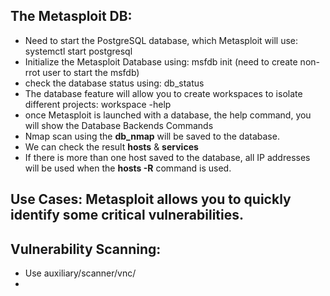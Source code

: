 ## The Metasploit DB:
- Need to start the PostgreSQL database, which Metasploit will use: systemctl start postgresql
- Initialize the Metasploit Database using: msfdb init (need to create non-rrot user to start the msfdb)
- check the database status using: db_status
- The database feature will allow you to create workspaces to isolate different projects: workspace -help
- once Metasploit is launched with a database, the help command, you will show the Database Backends Commands
- Nmap scan using the **db_nmap** will be saved to the database.
- We can check the result **hosts** & **services**
- If there is more than one host saved to the database, all IP addresses will be used when the **hosts -R** command is used.

## Use Cases: Metasploit allows you to quickly identify some critical vulnerabilities.

## Vulnerability Scanning:
- Use auxiliary/scanner/vnc/
- 
